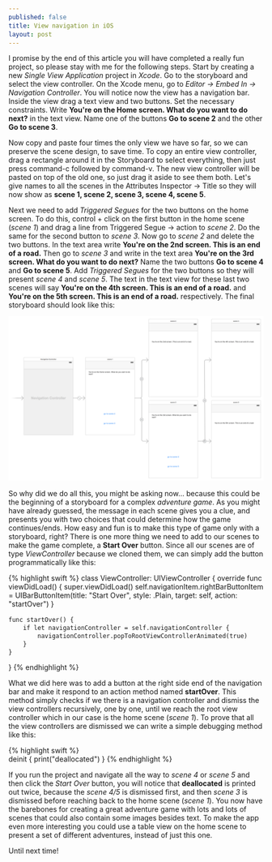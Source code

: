 ```yaml
---
published: false
title: View navigation in iOS
layout: post
---
```

I promise by the end of this article you will have completed a really fun project, so please stay with me for the following steps. Start by creating a new _Single View Application_ project in _Xcode_. Go to the storyboard and select the view controller. On the Xcode menu, go to _Editor → Embed In → Navigation Controller_. You will notice now the view has a navigation bar. Inside the view drag a text view and two buttons. Set the necessary constraints. Write __You're on the Home screen. What do you want to do next?__ in the text view. Name one of the buttons __Go to scene 2__ and the other __Go to scene 3__. 

Now copy and paste four times the only view we have so far, so we can preserve the scene design, to save time. To copy an entire view controller, drag a rectangle around it in the Storyboard to select everything, then just press command-c followed by command-v. The new view controller will be pasted on top of the old one, so just drag it aside to see them both. Let's give names to all the scenes in the Attributes Inspector → Title so they will now show as __scene 1, scene 2, scene 3, scene 4, scene 5__. 

Next we need to add _Triggered Segues_ for the two buttons on the home screen. To do this, control + click on the first button in the home scene (_scene 1_) and drag a line from Triggered Segue → action to _scene 2_. Do the same for the second button to _scene 3_. Now go to _scene 2_ and delete the two buttons. In the text area write __You're on the 2nd screen. This is an end of a road.__ Then go to _scene 3_ and write in the text area __You're on the 3rd screen. What do you want to do next?__ Name the two buttons __Go to scene 4__ and __Go to scene 5__. Add _Triggered Segues_ for the two buttons so they will present _scene 4_ and _scene 5_. The text in the text view for these last two scenes will say __You're on the 4th screen. This is an end of a road.__ and __You're on the 5th screen. This is an end of a road.__ respectively. The final storyboard should look like this:

![alt text](https://github.com/mhorga/mhorga.github.io/raw/master/images/project2.png "Storyboard")

So why did we do all this, you might be asking now... because this could be the beginning of a storyboard for a complex _adventure game_. As you might have already guessed, the message in each scene gives you a clue, and presents you with two choices that could determine how the game continues/ends. How easy and fun is to make this type of game only with a storyboard, right? There is one more thing we need to add to our scenes to make the game complete, a __Start Over__ button. Since all our scenes are of type _ViewController_ because we cloned them, we can simply add the button programmatically like this:

{% highlight swift %} 
class ViewController: UIViewController {
    override func viewDidLoad() {
        super.viewDidLoad()
        self.navigationItem.rightBarButtonItem = UIBarButtonItem(title: "Start Over", style: .Plain, target: self, action: "startOver")
    }
    
    func startOver() {
        if let navigationController = self.navigationController {
            navigationController.popToRootViewControllerAnimated(true)
        }
    }
}
{% endhighlight %}

What we did here was to add a button at the right side end of the navigation bar and make it respond to an action method named __startOver__. This method simply checks if we there is a navigation controller and dismiss the view controllers recursively, one by one, until we reach the root view controller which in our case is the home scene (_scene 1_). To prove that all the view controllers are dismissed we can write a simple debugging method like this:

{% highlight swift %}     
    deinit {
        print("deallocated")
    }
{% endhighlight %}

If you run the project and navigate all the way to _scene 4_ or _scene 5_ and then click the _Start Over_ button, you will notice that __deallocated__ is printed out twice, because the _scene 4/5_ is dismissed first, and then _scene 3_ is dismissed before reaching back to the home scene (_scene 1_). You now have the barebones for creating a great adventure game with lots and lots of scenes that could also contain some images besides text. To make the app even more interesting you could use a table view on the home scene to present a set of different adventures, instead of just this one.

Until next time!